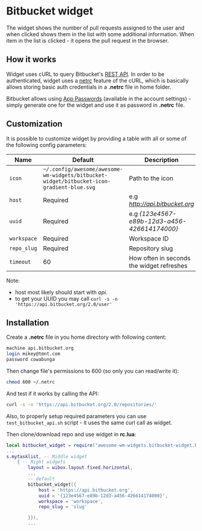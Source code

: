 # Bitbucket widget

The widget shows the number of pull requests assigned to the user and when clicked shows them in the list with some additional information. When item in the list is clicked - it opens the pull request in the browser.

## How it works

Widget uses cURL to query Bitbucket's [REST API](https://developer.atlassian.com/bitbucket/api/2/reference/). In order to be authenticated, widget uses a [netrc](https://ec.haxx.se/usingcurl/usingcurl-netrc) feature of the cURL, which is basically allows storing basic auth credentials in a **.netrc** file in home folder. 

Bitbucket allows using [App Passwords](https://confluence.atlassian.com/bitbucket/app-passwords-828781300.html) (available in the account settings) - simply generate one for the widget and use it as password in **.netrc** file.

## Customization

It is possible to customize widget by providing a table with all or some of the following config parameters:

| Name | Default | Description |
|---|---|---|
| `icon` | `~/.config/awesome/awesome-wm-widgets/bitbucket-widget/bitbucket-icon-gradient-blue.svg` | Path to the icon |
| `host` | Required | e.g _http://api.bitbucket.org_ |
| `uuid` | Required | e.g _{123e4567-e89b-12d3-a456-426614174000}_ |
| `workspace` | Required | Workspace ID|
| `repo_slug` | Required | Repository slug |
| `timeout` | 60 | How often in seconds the widget refreshes |

Note:
 - host most likely should start with _api._
 - to get your UUID you may call `curl -s -n 'https://api.bitbucket.org/2.0/user'`

## Installation

Create a **.netrc** file in you home directory with following content:

```bash
machine api.bitbucket.org
login mikey@tmnt.com
password cowabunga
```

Then change file's permissions to 600 (so only you can read/write it):

```bash
chmod 600 ~/.netrc
```
And test if it works by calling the API:

```bash
curl -s -n 'https://api.bitbucket.org/2.0/repositories/'
```

Also, to properly setup required parameters you can use `test_bitbucket_api.sh` script - it uses the same curl call as widget.

Then clone/download repo and use widget in **rc.lua**:

```lua
local bitbucket_widget = require("awesome-wm-widgets.bitbucket-widget.bitbucket")
...
s.mytasklist, -- Middle widget
	{ -- Right widgets
    	layout = wibox.layout.fixed.horizontal,
		...
		-- default
		bitbucket_widget({
		    host = 'https://api.bitbucket.org',
            uuid = '{123e4567-e89b-12d3-a456-426614174000}',
            workspace = 'workspace',
            repo_slug = 'slug'

		}}),
		...
```
